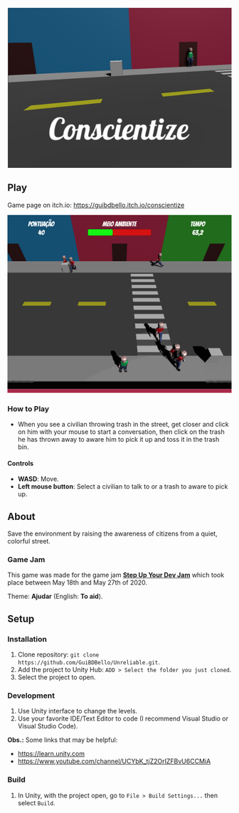 <p align="center">
  <img src="Screenshots/awareness-cover.png">
</p>

## Play

Game page on itch.io: https://guibdbello.itch.io/conscientize

<p align="center">
  <img src="Screenshots/awareness-video.gif">
</p>

### How to Play

- When you see a civilian throwing trash in the street, get closer and click on him with your mouse to start a conversation, then click on the trash he has thrown away to aware him to pick it up and toss it in the trash bin.

#### Controls

- **WASD**: Move.
- **Left mouse button**: Select a civilian to talk to or a trash to aware to pick up.

## About

Save the environment by raising the awareness of citizens from a quiet, colorful street.

### Game Jam

This game was made for the game jam [**Step Up Your Dev Jam**](https://itch.io/jam/step-up-your-dev-jam) which took place between May 18th and May 27th of 2020.

Theme: **Ajudar** (English: **To aid**).

## Setup

### Installation

1. Clone repository: `git clone https://github.com/GuiBDBello/Unreliable.git`.
2. Add the project to Unity Hub: `ADD > Select the folder you just cloned`.
3. Select the project to open.

### Development

1. Use Unity interface to change the levels.
2. Use your favorite IDE/Text Editor to code (I recommend Visual Studio or Visual Studio Code).

**Obs.:** Some links that may be helpful:

- https://learn.unity.com
- https://www.youtube.com/channel/UCYbK_tjZ2OrIZFBvU6CCMiA

### Build

1. In Unity, with the project open, go to `File > Build Settings...` then select `Build`.
